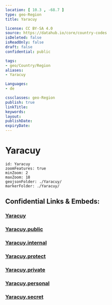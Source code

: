 ```yaml
---
location: [ 10.3 , -68.7 ] 
type: geo-Region
title: Yaracuy

license: CC BY-SA 4.0
source: https://datahub.io/core/country-codes
isDeleted: false
isReadOnly: false
draft: false
confidential: public

tags:
- geo/Country/Region
aliases:
- Yaracuy

Languages:
- de

cssclasses: geo-Region
publish: true
linkTitle: 
keywords: 
layout: 
publishDate: 
expiryDate: 
---
```


# Yaracuy

```leaflet
id: Yaracuy
zoomFeatures: true 
minZoom: 2 
maxZoom: 18
geojsonFolder: ./Yaracuy/
markerFolder: ./Yaracuy/
```


## Confidential Links & Embeds: 

### [Yaracuy](/_Standards/Earth/Continent/America~South/Venezuela/States~Venezuela/Yaracuy.md) 

### [Yaracuy.public](/_public/Earth/Continent/America~South/Venezuela/States~Venezuela/Yaracuy.public.md) 

### [Yaracuy.internal](/_internal/Earth/Continent/America~South/Venezuela/States~Venezuela/Yaracuy.internal.md) 

### [Yaracuy.protect](/_protect/Earth/Continent/America~South/Venezuela/States~Venezuela/Yaracuy.protect.md) 

### [Yaracuy.private](/_private/Earth/Continent/America~South/Venezuela/States~Venezuela/Yaracuy.private.md) 

### [Yaracuy.personal](/_personal/Earth/Continent/America~South/Venezuela/States~Venezuela/Yaracuy.personal.md) 

### [Yaracuy.secret](/_secret/Earth/Continent/America~South/Venezuela/States~Venezuela/Yaracuy.secret.md)

